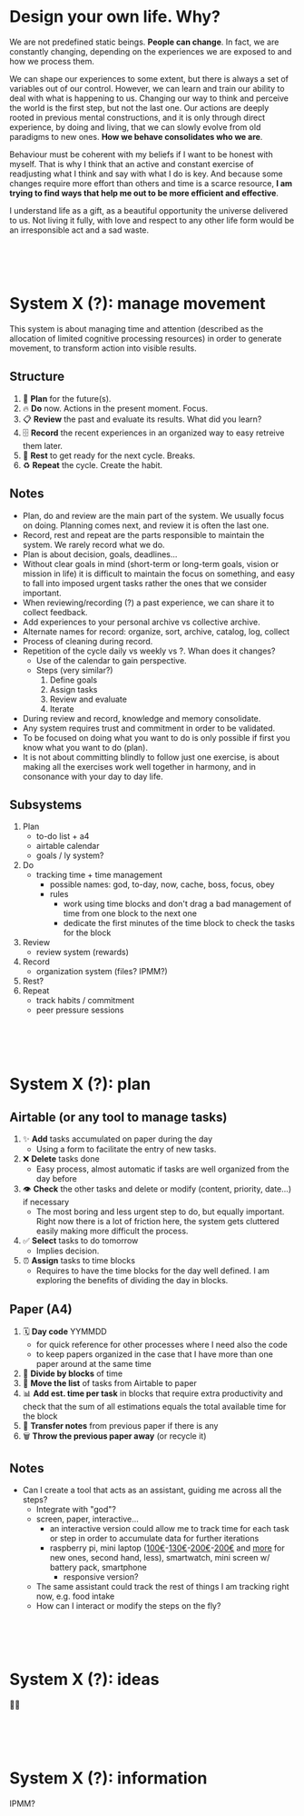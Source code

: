 # Design your own life. Why?

We are not predefined static beings. **People can change**. In fact, we are  constantly changing, depending on the experiences we are exposed to and how we process them.

We can shape our experiences to some extent, but there is always a set of variables out of our control. However, we can learn and train our ability to deal with what is happening to us. Changing our way to think and perceive the world is the first step, but not the last one. Our actions are deeply rooted in previous mental constructions, and it is only through direct experience, by doing and living, that we can slowly evolve from old paradigms to new ones. **How we behave consolidates who we are**.

Behaviour must be coherent with my beliefs if I want to be honest with myself. That is why I think that an active and constant exercise of readjusting what I think and say with what I do is key. And because some changes require more effort than others and time is a scarce resource, **I am trying to find ways that help me out to be more efficient and effective**.

I understand life as a gift, as a beautiful opportunity the universe delivered to us. Not living it fully, with love and respect to any other life form would be an irresponsible act and a sad waste.

<br><br><br>

# System X (?): manage movement

This system is about managing time and attention (described as the allocation of limited cognitive processing resources) in order to generate movement, to transform action into visible results.

## Structure

1. 🔮 **Plan** for the future(s).
2. 🔥 **Do** now. Actions in the present moment. Focus.
3. 📋 **Review** the past and evaluate its results. What did you learn?
4. 🗄 **Record** the recent experiences in an organized way to easy retreive them later.
5. 🔋 **Rest** to get ready for the next cycle. Breaks.
6. ♻️ **Repeat** the cycle. Create the habit.

## Notes

- Plan, do and review are the main part of the system. We usually focus on doing. Planning comes next, and review it is often the last one.
- Record, rest and repeat are the parts responsible to maintain the system. We rarely record what we do.
- Plan is about decision, goals, deadlines...
- Without clear goals in mind (short-term or long-term goals, vision or mission in life) it is difficult to maintain the focus on something, and easy to fall into imposed urgent tasks rather the ones that we consider important.
- When reviewing/recording (?) a past experience, we can share it to collect feedback.
- Add experiences to your personal archive vs collective archive.
- Alternate names for record: organize, sort, archive, catalog, log, collect
- Process of cleaning during record.
- Repetition of the cycle daily vs weekly vs ?. Whan does it changes?
    - Use of the calendar to gain perspective.
    - Steps (very similar?)
        1. Define goals
        2. Assign tasks
        3. Review and evaluate
        4. Iterate
- During review and record, knowledge and memory consolidate.
- Any system requires trust and commitment in order to be validated.
- To be focused on doing what you want to do is only possible if first you know what you want to do (plan).
- It is not about committing blindly to follow just one exercise, is about making all the exercises work well together in harmony, and in consonance with your day to day life.

## Subsystems

1. Plan
    - to-do list + a4
    - airtable calendar
    - goals / ly system?
2. Do
    - tracking time + time management
        - possible names: god, to-day, now, cache, boss, focus, obey
        - rules
            - work using time blocks and don't drag a bad management of time from one block to the next one
            - dedicate the first minutes of the time block to check the tasks for the block
3. Review
    - review system (rewards)
4. Record
    - organization system (files? IPMM?)
5. Rest?
6. Repeat
    - track habits / commitment
    - peer pressure sessions

<br><br><br>

# System X (?): plan

## Airtable (or any tool to manage tasks)

1. ✨ **Add** tasks accumulated on paper during the day
    - Using a form to facilitate the entry of new tasks.
2. ❌ **Delete** tasks done
    - Easy process, almost automatic if tasks are well organized from the day before
3. 👁 **Check** the other tasks and delete or modify (content, priority, date...) if necessary
    - The most boring and less urgent step to do, but equally important. Right now there is a lot of friction here, the system gets cluttered easily making more difficult the process.
4. ✅ **Select** tasks to do tomorrow
    - Implies decision.
5. ⏰ **Assign** tasks to time blocks
    - Requires to have the time blocks for the day well defined. I am exploring the benefits of dividing the day in blocks.

## Paper (A4)

1. 🗓 **Day code** YYMMDD
    - for quick reference for other processes where I need also the code
    - to keep papers organized in the case that I have more than one paper around at the same time
2. 🍰 **Divide by blocks** of time
3. 📝 **Move the list** of tasks from Airtable to paper
4. 📊 **Add est. time per task** in blocks that require extra productivity and check that the sum of all estimations equals the total available time for the block
5. 📎 **Transfer notes** from previous paper if there is any
6. 🗑 **Throw the previous paper away** (or recycle it)

## Notes

- Can I create a tool that acts as an assistant, guiding me across all the steps?
    - Integrate with "god"?
    - screen, paper, interactive...
        - an interactive version could allow me to track time for each task or step in order to accumulate data for further iterations
        - raspberry pi, mini laptop ([100€](https://www.amazon.es/G-Anica-Ordenador-port%C3%A1til-Android-Netbook/dp/B01E6Q9YGO)-[130€](https://www.pccomponentes.com/lenovo-ideapad-120s-11iap-intel-celeron-n33502gb32gb116-plata-reacondicionado)-[200€](https://www.carrefour.es/portatil-asus-vivobook-e203na-fd020t-con-intel-2gb-32gb-29-46-cm-11-6/VC4A-2865904/p)-[200€](https://www.worten.es/productos/informatica/portatiles/convertibles-2-en-1/portatil-convertible-2-en-1-11-6-medion-e2221t-md60685-x5-z8350-2-gb-ram-32-gb-ssd-6423484) and [more](https://www.amazon.es/Acer-Chromebook-pulgadas-portátil-Convertible/dp/B01618Z3R4) for new ones, second hand, less), smartwatch, mini screen w/ battery pack, smartphone
            - responsive version?
    - The same assistant could track the rest of things I am tracking right now, e.g. food intake
    - How can I interact or modify the steps on the fly?

<br><br><br>

# System X (?): ideas

🤷🏻

<br><br><br>

# System X (?): information

IPMM?